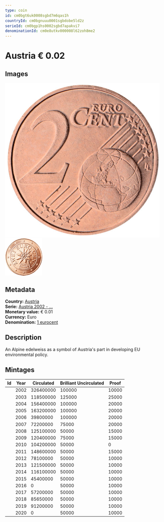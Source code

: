 ```yaml
---
type: coin
id: cm0bgt6uk0008sgbd7m6qas1h
countryId: cm0bgnuuu0001sgbdobe5ld2z
serieId: cm0bgp1hs0002sgbd7apakvi7
denominationId: cm0e8utkv000008l62zoh8me2
---
```


# Austria € 0.02

## Images

![Front image](../../../img/common-2002-002.png) ![Back image](img/austria-2002-002.png)

## Metadata

**Country:** [Austria](../index.md)\
**Serie:** [Austria 2002 - ...](index.md)\
**Monetary value:** € 0.01\
**Currency:** Euro\
**Denomination:** [1 eurocent](../../Denominations/1-eurocent.md)

## Description

An Alpine edelweiss as a symbol of Austria's part in developing EU environmental policy.

## Mintages

| Id  | Year | Circulated | Brilliant Uncirculated | Proof |
| --- | ---- | ---------- | ---------------------- | ----- |
|     | 2002 | 326400000  | 100000                 | 10000 |
|     | 2003 | 118500000  | 125000                 | 25000 |
|     | 2004 | 156400000  | 100000                 | 20000 |
|     | 2005 | 163200000  | 100000                 | 20000 |
|     | 2006 | 39800000   | 100000                 | 20000 |
|     | 2007 | 72200000   | 75000                  | 20000 |
|     | 2008 | 125100000  | 50000                  | 15000 |
|     | 2009 | 120400000  | 75000                  | 15000 |
|     | 2010 | 104200000  | 50000                  | 0     |
|     | 2011 | 148600000  | 50000                  | 15000 |
|     | 2012 | 78100000   | 50000                  | 10000 |
|     | 2013 | 121500000  | 50000                  | 10000 |
|     | 2014 | 116100000  | 50000                  | 10000 |
|     | 2015 | 45400000   | 50000                  | 10000 |
|     | 2016 | 0          | 50000                  | 10000 |
|     | 2017 | 57200000   | 50000                  | 10000 |
|     | 2018 | 85650000   | 50000                  | 10000 |
|     | 2019 | 91200000   | 50000                  | 10000 |
|     | 2020 | 0          | 50000                  | 10000 |
